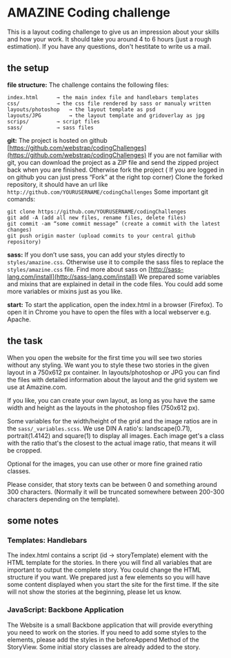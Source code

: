 AMAZINE Coding challenge
========================

This is a layout coding challenge to give us an impression about your skills and how your work. It should take you around 4 to 6 hours (just a rough estimation). If you have any questions, don't hestitate to write us a mail.

## the setup
**file structure:** The challenge contains the following files:

    index.html      → the main index file and handlebars templates
    css/            → the css file rendered by sass or manualy written
    layouts/photoshop   → the layout template as psd
    layouts/JPG         → the layout template and gridoverlay as jpg
    scrips/         → script files 
    sass/           → sass files

**git:** The project is hosted on github [https://github.com/webstrap/codingChallenges](https://github.com/webstrap/codingChallenges) 
If you are not familiar with git, you can download the project as a ZIP file and send the zipped project back when you are finished. Otherwise fork the project ( If you are logged in on github you can just press “Fork” at the right top corner)
Clone the forked repository, it should have an url like `http://github.com/YOURUSERNAME/codingChallenges`
Some important git comands:

    git clone https://github.com/YOURUSERNAME/codingChallenges
    git add -A (add all new files, rename files, delete files)
    git commit -am “some commit message” (create a commit with the latest changes)
    git push origin master (upload commits to your central github repository)

**sass:** If you don’t use sass, you can add your styles directly to `styles/amazine.css`. Otherwise use it to compile the sass files to replace the `styles/amazine.css` file. 
Find more about sass on [http://sass-lang.com/install](http://sass-lang.com/install)
We prepared some variables and mixins that are explained in detail in the code files. You could add some more variables or mixins just as you like.

**start:** To start the application, open the index.html in a browser (Firefox). To open it in Chrome you have to open the files with a local webserver e.g. Apache.

## the task
When you open the website for the first time you will see two stories without any styling. 
We want you to style these two stories in the given layout in a 750x612 px container. 
In layouts/photoshop or JPG you can find the files with detailed information about the layout and the grid system we use at Amazine.com. 

If you like, you can create your own layout, as long as you have the same width and height as the layouts in the photoshop files (750x612 px).


Some variables for the width/height of the grid and the image ratios are in the `sass/_variables.scss`.
We use DIN A ratio's: landscape(0.71), portrait(1.4142) and square(1) to display all images. 
Each image get's a class with the ratio that's the closest to the actual image ratio, that means it will be cropped.

Optional for the images, you can use other or more fine grained ratio classes. 

Please consider, that story texts can be between 0 and something around 300 characters.
(Normally it will be truncated somewhere between 200-300 characters depending on the template).



## some notes

### Templates: Handlebars
The index.html contains a script (id → storyTemplate) element with the HTML template for the stories. In there you will find all variables that are important to output the complete story. You could change the HTML structure if you want. We prepared just a few elements so you will have some content displayed when you start the site for the first time. If the site will not show the stories at the beginning, please let us know. 



### JavaScript: Backbone Application
The Website is a small Backbone application that will provide everything you need to work on the stories. If you need to add some styles to the elements, please add the styles in the beforeAppend Method of the StoryView. Some initial story classes are already added to the story.
